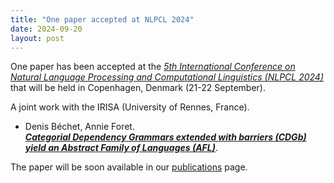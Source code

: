 ```yaml
---
title: "One paper accepted at NLPCL 2024"
date: 2024-09-20
layout: post
---
```


One paper has been accepted at the *[5th International Conference on Natural Language Processing and Computational Linguistics (NLPCL 2024)](https://www.ccsit2024.org/nlpcl/index)* that will be held in Copenhagen, Denmark (21-22 September).

A joint work with the IRISA (University of Rennes, France).

- Denis Béchet, Annie Foret.<br />
*[**Categorial Dependency Grammars extended with barriers (CDGb) yield an Abstract Family of Languages (AFL)**](https://hal.science/hal-04570932)*.

The paper will be soon available in our [publications](/publications.html) page.
